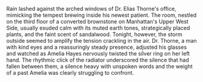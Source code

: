 Rain lashed against the arched windows of Dr. Elias Thorne's office, mimicking the tempest brewing inside his newest patient.  The room, nestled on the third floor of a converted brownstone on Manhattan's Upper West Side, usually exuded calm with its muted earth tones, strategically placed plants, and the faint scent of sandalwood.  Tonight, however, the storm outside seemed to amplify the tension crackling in the air.  Dr. Thorne, a man with kind eyes and a reassuringly steady presence, adjusted his glasses and watched as Amelia Hayes nervously twisted the silver ring on her left hand.  The rhythmic click of the radiator underscored the silence that had fallen between them, a silence heavy with unspoken words and the weight of a past Amelia was clearly struggling to confront.
